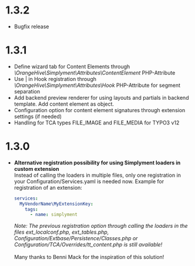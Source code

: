 # 1.3.2
- Bugfix release

# 1.3.1
- Define wizard tab for Content Elements through *\OrangeHive\Simplyment\Attributes\ContentElement* PHP-Attribute
- Use | in Hook registration through *\OrangeHive\Simplyment\Attributes\Hook* PHP-Attribute for segment separation
- Add backend preview renderer for using layouts and partials in backend template. Add content element as object.
- Configuration option for content element signatures through extension settings (if needed)
- Handling for TCA types FILE_IMAGE and FILE_MEDIA for TYPO3 v12

# 1.3.0
- **Alternative registration possibility for using Simplyment loaders in custom extension** \
Instead of calling the loaders in multiple files, only one registration in your Configuration/Services.yaml is needed now.
Example for registration of an extension:
    ```yaml
    services:
      MyVendorName\MyExtensionKey:
        tags:
          - name: simplyment
    ```
    
    *Note: The previous registration option through calling the loaders in the files 
ext_localconf.php, ext_tables.php, Configuration/Extbase/Persistence/Classes.php or Configuration/TCA/Overrides/tt_content.php 
is still available!*
\
\
    Many thanks to Benni Mack for the inspiration of this solution!